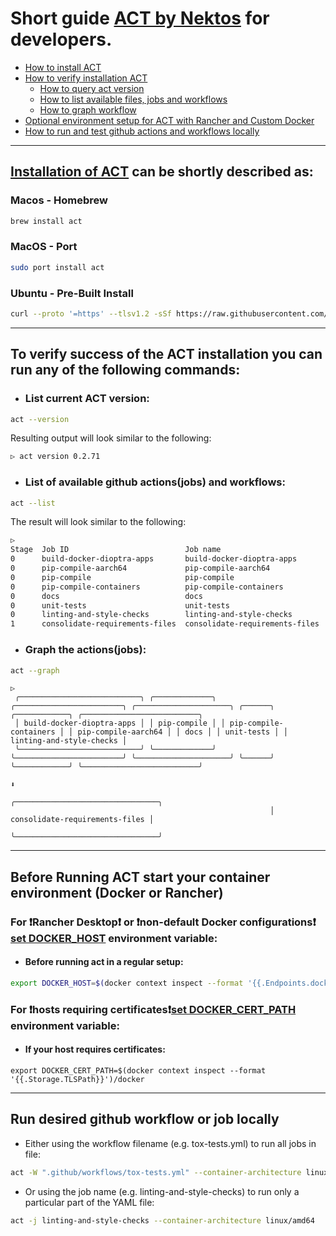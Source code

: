 # Short guide [ACT by Nektos](https://nektosact.com/introduction.html) for developers.
 - [How to install ACT](#act-install)
 - [How to verify installation ACT](#act-verify)
   - [How to query act version](#act-version) 
   - [How to list available files, jobs and workflows](#act-jobs) 
   - [How to graph workflow](#act-graph)
 - [Optional environment setup for ACT with Rancher and Custom Docker](#act-env)
 - [How to run and test github actions and workflows locally](#act-run)

---

## <a id="act-install"> [Installation of ACT](https://nektosact.com/installation/index.html) can be shortly described as:</a>

### Macos - Homebrew
```sh
brew install act
```

### MacOS - Port
```sh
sudo port install act
```

### Ubuntu - Pre-Built Install
```sh
curl --proto '=https' --tlsv1.2 -sSf https://raw.githubusercontent.com/nektos/act/master/install.sh | sudo bash
```

---
## <a id="act-verify"> To verify success of the ACT installation you can run any of the following commands</a>:
 - ### <a id="act-version">List current ACT version</a>:
```sh
act --version
```
Resulting output will look similar to the following:
```sh
▷ act version 0.2.71
```

 - ### <a id="act-jobs"> List of available github actions(jobs) and workflows</a>:
```sh
act --list
```
 The result will look similar to the following:
 ```sh
▷ 
Stage  Job ID                          Job name                        Workflow name         Workflow file      Events                    
0      build-docker-dioptra-apps       build-docker-dioptra-apps       Docker images         docker-images.yml  schedule,push,pull_request
0      pip-compile-aarch64             pip-compile-aarch64             pip-compile runs      pip-compile.yml    schedule                  
0      pip-compile                     pip-compile                     pip-compile runs      pip-compile.yml    schedule                  
0      pip-compile-containers          pip-compile-containers          pip-compile runs      pip-compile.yml    schedule                  
0      docs                            docs                            Sphinx documentation  sphinx-docs.yml    push                      
0      unit-tests                      unit-tests                      Tox tests             tox-tests.yml      push                      
0      linting-and-style-checks        linting-and-style-checks        Tox tests             tox-tests.yml      push                      
1      consolidate-requirements-files  consolidate-requirements-files  pip-compile runs      pip-compile.yml    schedule   
```

 - ### <a id="act-graph"> Graph the actions(jobs)</a>:
```sh
act --graph
```
``` 
▷ 
 ╭───────────────────────────╮ ╭─────────────╮ ╭────────────────────────╮ ╭─────────────────────╮ ╭──────╮ ╭────────────╮ ╭──────────────────────────╮
 │ build-docker-dioptra-apps │ │ pip-compile │ │ pip-compile-containers │ │ pip-compile-aarch64 │ │ docs │ │ unit-tests │ │ linting-and-style-checks │
 ╰───────────────────────────╯ ╰─────────────╯ ╰────────────────────────╯ ╰─────────────────────╯ ╰──────╯ ╰────────────╯ ╰──────────────────────────╯
                                                                          ⬇
                                                          ╭────────────────────────────────╮
                                                          │ consolidate-requirements-files │
                                                          ╰────────────────────────────────╯
```

---
## <a id="act-env"> Before Running ACT start your container environment (Docker or Rancher)</a>

### For ❗Rancher Desktop❗ or ❗non-default Docker configurations❗ [set DOCKER_HOST](https://nektosact.com/missing_functionality/docker_context.html) environment variable:
 - #### Before running act in a regular setup:
```sh
export DOCKER_HOST=$(docker context inspect --format '{{.Endpoints.docker.Host}}')
```
### For ❗hosts requiring certificates❗[set DOCKER_CERT_PATH](https://nektosact.com/missing_functionality/docker_context.html) environment variable:
 - #### If your host requires certificates:
```
export DOCKER_CERT_PATH=$(docker context inspect --format '{{.Storage.TLSPath}}')/docker
```  
 
<!--
<details>
    <summary>MacOS - Brew</summary>
```sh
sudo port install act
```
</details>
<details>
    <summary>MacOS - Port</summary>
```sh
sudo port install act
```
</details>
<details>
  <summary>Ubuntu</summary>
```sh
curl --proto '=https' --tlsv1.2 -sSf https://raw.githubusercontent.com/nektos/act/master/install.sh | sudo bash
```
</details>
 -->


---
## <a id="act-run"> Run desired github workflow or job locally</a> 

 - Either using the workflow filename (e.g. tox-tests.yml) to run all jobs in file:
```sh
act -W ".github/workflows/tox-tests.yml" --container-architecture linux/amd64
```

 - Or using the job name (e.g. linting-and-style-checks) to run only a particular part of the YAML file:
```sh
act -j linting-and-style-checks --container-architecture linux/amd64
```